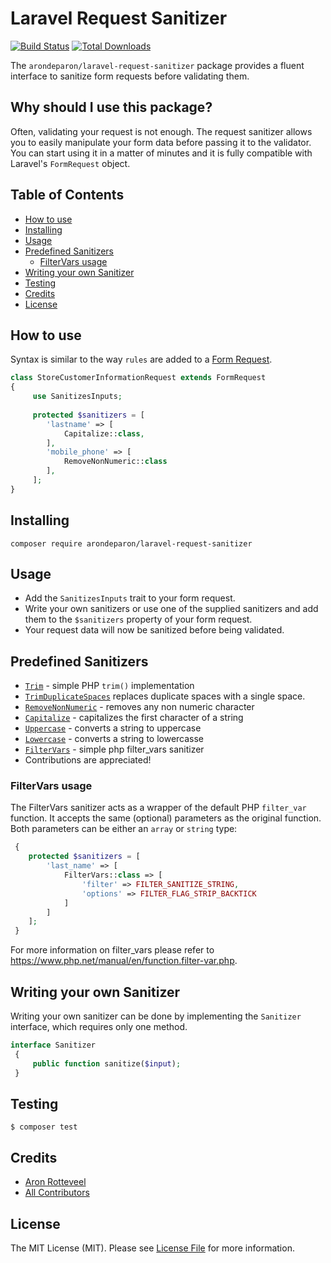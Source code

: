 # Laravel Request Sanitizer

[![Build Status](https://travis-ci.org/ArondeParon/laravel-request-sanitizer.svg?branch=master)](https://travis-ci.org/ArondeParon/laravel-request-sanitizer)
[![Total Downloads][ico-downloads]][link-downloads]

The `arondeparon/laravel-request-sanitizer` package provides a fluent interface to sanitize form requests before validating them.

## Why should I use this package?

Often, validating your request is not enough. The request sanitizer allows you to easily 
manipulate your form data before passing it to the validator. You can start using it in a matter
of minutes and it is fully compatible with Laravel's `FormRequest` object.

## Table of Contents

  * [How to use](#how-to-use)
  * [Installing](#installing)
  * [Usage](#usage)
  * [Predefined Sanitizers](#predefined-sanitizers)
    + [FilterVars usage](#filtervars-usage)
  * [Writing your own Sanitizer](#writing-your-own-sanitizer)
  * [Testing](#testing)
  * [Credits](#credits)
  * [License](#license)

## How to use

Syntax is similar to the way `rules` are added to a [Form Request](https://laravel.com/docs/master/validation#form-request-validation).

```php
class StoreCustomerInformationRequest extends FormRequest
{
     use SanitizesInputs;
     
     protected $sanitizers = [
        'lastname' => [
            Capitalize::class,
        ],
        'mobile_phone' => [
            RemoveNonNumeric::class
        ],
     ];
}
```

## Installing

`composer require arondeparon/laravel-request-sanitizer`

## Usage

- Add the `SanitizesInputs` trait to your form request.
- Write your own sanitizers or use one of the supplied sanitizers and add them to the `$sanitizers`
property of your form request.
- Your request data will now be sanitized before being validated.

## Predefined Sanitizers

- [`Trim`](./src/Sanitizers/Trim.php) - simple PHP `trim()` implementation
- [`TrimDuplicateSpaces`](./src/Sanitizers/TrimDuplicateSpaces.php) replaces duplicate spaces with a single space.
- [`RemoveNonNumeric`](./src/Sanitizers/RemoveNonNumeric.php) - removes any non numeric character
- [`Capitalize`](./src/Sanitizers/Capitalize.php) - capitalizes the first character of a string
- [`Uppercase`](./src/Sanitizers/Uppercase.php) - converts a string to uppercase
- [`Lowercase`](./src/Sanitizers/Lowercase.php) - converts a string to lowercasse
- [`FilterVars`](./src/Sanitizers/FilterVars.php) - simple php filter_vars sanitizer
- Contributions are appreciated!

### FilterVars usage
The FilterVars sanitizer acts as a wrapper of the default PHP `filter_var` function. 
It accepts the same (optional) parameters as the original function. 
Both parameters can be either an `array` or `string` type:
```php
 {
    protected $sanitizers = [
        'last_name' => [
            FilterVars::class => [
                'filter' => FILTER_SANITIZE_STRING,
                'options' => FILTER_FLAG_STRIP_BACKTICK
            ]
        ]
    ];
 }
```
For more information on filter_vars please refer to https://www.php.net/manual/en/function.filter-var.php.

## Writing your own Sanitizer

Writing your own sanitizer can be done by implementing the `Sanitizer` interface, which requires only
one method.

```php
interface Sanitizer
 {
     public function sanitize($input);
 }
```



## Testing

`$ composer test`

## Credits

- [Aron Rotteveel](https://github.com/arondeparon)
- [All Contributors](../../contributors)

## License

The MIT License (MIT). Please see [License File](LICENSE.md) for more information.

[link-downloads]: https://packagist.org/packages/arondeparon/laravel-request-sanitizer
[ico-downloads]: https://img.shields.io/packagist/dt/arondeparon/laravel-request-sanitizer.svg?style=flat-square
